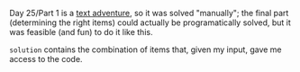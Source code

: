 Day 25/Part 1 is a [text adventure](https://en.wikipedia.org/wiki/Interactive_fiction), so it was solved "manually"; the final part (determining the right items) could actually be programatically solved, but it was feasible (and fun) to do it like this.

`solution` contains the combination of items that, given my input, gave me access to the code.
